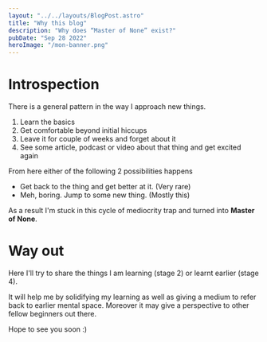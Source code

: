 ```yaml
---
layout: "../../layouts/BlogPost.astro"
title: "Why this blog"
description: "Why does “Master of None” exist?"
pubDate: "Sep 28 2022"
heroImage: "/mon-banner.png"
---
```


# Introspection
There is a general pattern in the way I approach new things.
1. Learn the basics
2. Get comfortable beyond initial hiccups
3. Leave it for couple of weeks and forget about it
4. See some article, podcast or video about that thing and get excited again

From here either of the following 2 possibilities happens
- Get back to the thing and get better at it. (Very rare)
- Meh, boring. Jump to some new thing. (Mostly this)

As a result I'm stuck in this cycle of mediocrity trap and turned into **Master of None**.

# Way out
Here I'll try to share the things I am learning (stage 2) or learnt earlier (stage 4).

It will help me by solidifying my learning as well as giving a medium to refer back to earlier mental space. Moreover it may give a perspective to other fellow beginners out there.

Hope to see you soon :)
